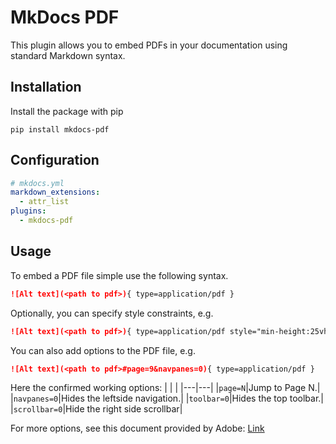 # MkDocs PDF

This plugin allows you to embed PDFs in your documentation using standard
Markdown syntax.

## Installation

Install the package with pip

```
pip install mkdocs-pdf
```

## Configuration

```yaml
# mkdocs.yml
markdown_extensions:
  - attr_list
plugins:
  - mkdocs-pdf
```

## Usage

To embed a PDF file simple use the following syntax.

```markdown
![Alt text](<path to pdf>){ type=application/pdf }
```

Optionally, you can specify style constraints, e.g.

```markdown
![Alt text](<path to pdf>){ type=application/pdf style="min-height:25vh;width:100%" }
```

You can also add options to the PDF file, e.g.

```markdown
![Alt text](<path to pdf>#page=9&navpanes=0){ type=application/pdf }
```
Here the confirmed working options:
| | |
|---|---|
|`page=N`|Jump to Page N.|
|`navpanes=0`|Hides the leftside navigation.|
|`toolbar=0`|Hides the top toolbar.|
|`scrollbar=0`|Hide the right side scrollbar|

For more options, see this document provided by Adobe: [Link](https://pdfobject.com/pdf/pdf_open_parameters_acro8.pdf#page=5)
